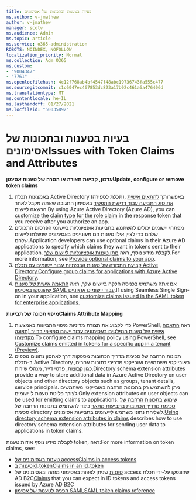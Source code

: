 ```yaml
---
title: בעיות בטענות ובתכונות של אסימונים
ms.author: v-jmathew
author: v-jmathew
manager: scotv
ms.audience: Admin
ms.topic: article
ms.service: o365-administration
ROBOTS: NOINDEX, NOFOLLOW
localization_priority: Normal
ms.collection: Adm_O365
ms.custom:
- "9004347"
- "7761"
ms.openlocfilehash: 4c12f768ab4bf4547f48abc19736743fa555c477
ms.sourcegitcommit: c1c6047ec467853dc823a17b02c461a6a476406d
ms.translationtype: MT
ms.contentlocale: he-IL
ms.lasthandoff: 01/27/2021
ms.locfileid: "50035892"
---
```

# <a name="issues-with-token-claims-and-attributes"></a><span data-ttu-id="1b001-102">בעיות בטענות ובתכונות של אסימונים</span><span class="sxs-lookup"><span data-stu-id="1b001-102">Issues with Token Claims and Attributes</span></span>

<span data-ttu-id="1b001-103">**עדכון, קביעת תצורה או הסרה של טענות אסימון**</span><span class="sxs-lookup"><span data-stu-id="1b001-103">**Update, configure or remove token claims**</span></span>

1. <span data-ttu-id="1b001-104">באמצעות תכלת Active Directory (תכלת לספירה), באפשרותך [להתאים אישית את סוג התביעה עבור דרישת התפקיד](https://docs.microsoft.com/azure/active-directory/develop/active-directory-enterprise-app-role-management) באסימון התגובה שאתה מקבל לאחר הרשאה ליישום.</span><span class="sxs-lookup"><span data-stu-id="1b001-104">By using Azure Active Directory (Azure AD), you can [customize the claim type for the role claim](https://docs.microsoft.com/azure/active-directory/develop/active-directory-enterprise-app-role-management) in the response token that you receive after you authorize an app.</span></span>
2. <span data-ttu-id="1b001-105">מפתחי יישומים יכולים להשתמש בתביעות אופציונליות ביישומי הפרסום התכולים שלהם כדי לציין אילו טענות הם מעוניינים באסימונים שנשלחו ליישום שלהם.</span><span class="sxs-lookup"><span data-stu-id="1b001-105">Application developers can use optional claims in their Azure AD applications to specify which claims they want in tokens sent to their application.</span></span> <span data-ttu-id="1b001-106">לקבלת מידע נוסף, ראה [מתן טענות אופציונליות ליישום שלך](https://docs.microsoft.com/azure/active-directory/develop/active-directory-optional-claims).</span><span class="sxs-lookup"><span data-stu-id="1b001-106">For more information, see [Provide optional claims to your app](https://docs.microsoft.com/azure/active-directory/develop/active-directory-optional-claims).</span></span>
3. <span data-ttu-id="1b001-107">[קביעת התצורה של טענות קבוצתיות עבור יישומים עם תכלת Active Directory](https://docs.microsoft.com/azure/active-directory/hybrid/how-to-connect-fed-group-claims).</span><span class="sxs-lookup"><span data-stu-id="1b001-107">[Configure group claims for applications with Azure Active Directory](https://docs.microsoft.com/azure/active-directory/hybrid/how-to-connect-fed-group-claims).</span></span>
4. <span data-ttu-id="1b001-108">אם אתה משתמש בכניסה חלקה ביישום שלך, ראה [התאמה אישית של טענות שהונפקו באסימון SAML עבור יישומים ארגוניים](https://docs.microsoft.com/azure/active-directory/develop/active-directory-saml-claims-customization).</span><span class="sxs-lookup"><span data-stu-id="1b001-108">If using Seamless Single Sign-on in your application, see [customize claims issued in the SAML token for enterprise applications](https://docs.microsoft.com/azure/active-directory/develop/active-directory-saml-claims-customization).</span></span>

<span data-ttu-id="1b001-109">**מיפוי תכונה של תביעות**</span><span class="sxs-lookup"><span data-stu-id="1b001-109">**Claims Attribute Mapping**</span></span>

1. <span data-ttu-id="1b001-110">כדי לקבוע את תצורת מדיניות מיפוי התביעות באמצעות PowerShell, ראה [התאמה אישית של טענות הנפלטים באסימונים עבור יישום ספציפי בדייר (תצוגה מקדימה)](https://docs.microsoft.com/azure/active-directory/develop/active-directory-claims-mapping).</span><span class="sxs-lookup"><span data-stu-id="1b001-110">To configure claims mapping policy using PowerShell, see [Customize claims emitted in tokens for a specific app in a tenant (Preview)](https://docs.microsoft.com/azure/active-directory/develop/active-directory-claims-mapping).</span></span>
2. <span data-ttu-id="1b001-111">תכונות הרחבה של סכימת מדריך הכתובות מספקות דרך לאחסון נתונים נוספים ב-תכלת Active Directory באובייקטי משתמשים ואובייקטי מדריכי כתובות אחרים, כגון קבוצות, פרטי דייר, מנהלי שירות.</span><span class="sxs-lookup"><span data-stu-id="1b001-111">Directory schema extension attributes provide a way to store additional data in Azure Active Directory on user objects and other directory objects such as groups, tenant details, service principals.</span></span> <span data-ttu-id="1b001-112">ניתן להשתמש רק בתכונות הרחבה באובייקטי משתמשים לצורך פליטת טענות ליישומים.</span><span class="sxs-lookup"><span data-stu-id="1b001-112">Only extension attributes on user objects can be used for emitting claims to applications.</span></span> <span data-ttu-id="1b001-113">[שימוש בתכונות הרחבה של סכימת מדריך הכתובות בתביעות מתאר](https://docs.microsoft.com/azure/active-directory/develop/active-directory-schema-extensions) כיצד להשתמש בתכונות הרחבה של סכימת directory לשליחת נתוני משתמש ליישומים בתביעות אסימונים.</span><span class="sxs-lookup"><span data-stu-id="1b001-113">[Using directory schema extension attributes in claims](https://docs.microsoft.com/azure/active-directory/develop/active-directory-schema-extensions) describes how to use directory schema extension attributes for sending user data to applications in token claims.</span></span>

<span data-ttu-id="1b001-114">לקבלת מידע נוסף אודות טענות token, ראה:</span><span class="sxs-lookup"><span data-stu-id="1b001-114">For more information on token claims, see:</span></span>

- [<span data-ttu-id="1b001-115">טענות באסימונים של access</span><span class="sxs-lookup"><span data-stu-id="1b001-115">Claims in access tokens</span></span>](https://docs.microsoft.com/azure/active-directory/develop/access-tokens#claims-in-access-tokens)
- [<span data-ttu-id="1b001-116">טענות בid_token</span><span class="sxs-lookup"><span data-stu-id="1b001-116">Claims in an id_token</span></span>](https://docs.microsoft.com/azure/active-directory/develop/id-tokens#claims-in-an-id_token)
- <span data-ttu-id="1b001-117">[טענות](https://docs.microsoft.com/azure/active-directory-b2c/tokens-overview#claims) שניתן לצפות באסימוני מזהה ובאסימונים של access שהונפקו על-ידי תכלת AD B2C</span><span class="sxs-lookup"><span data-stu-id="1b001-117">[Claims](https://docs.microsoft.com/azure/active-directory-b2c/tokens-overview#claims) that you can expect in ID tokens and access tokens issued by Azure AD B2C</span></span>
- [<span data-ttu-id="1b001-118">הפניה לטענות של אסימון SAML</span><span class="sxs-lookup"><span data-stu-id="1b001-118">SAML token claims reference</span></span>](https://docs.microsoft.com/azure/active-directory/develop/reference-saml-tokens)
